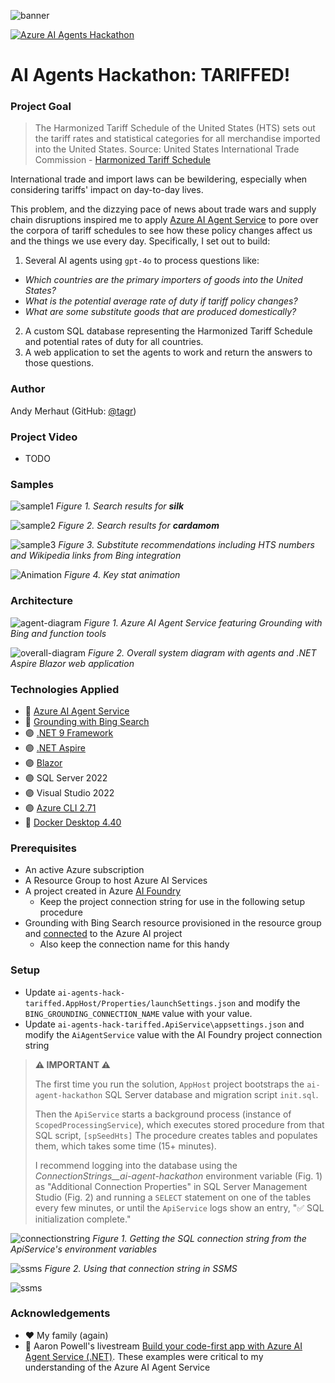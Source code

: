 ![banner](https://github.com/user-attachments/assets/6f9750b1-02a1-4997-8871-484e0161fe50)

[![Azure AI Agents Hackathon](https://img.shields.io/badge/Azure-AI--Agents--Hackathon-512BD4?style=for-the-badge&logo=microsoft)](https://microsoft.github.io/AI_Agents_Hackathon/)
# AI Agents Hackathon: TARIFFED!

### Project Goal
> The Harmonized Tariff Schedule of the United States (HTS) sets out the tariff rates and statistical categories for all merchandise imported into the United States. 
> Source: United States International Trade Commission - [Harmonized Tariff Schedule](https://hts.usitc.gov/)

International trade and import laws can be bewildering, especially when considering tariffs' impact on day-to-day lives.

This problem, and the dizzying pace of news about trade wars and supply chain disruptions inspired me to apply [Azure AI Agent Service](https://learn.microsoft.com/en-us/azure/ai-services/agents/) to pore over the corpora of tariff schedules to see how these policy changes affect us and the things we use every day. Specifically, I set out to build:

1. Several AI agents using `gpt-4o` to process questions like:
  * *Which countries are the primary importers of goods into the United States?*
  * *What is the potential average rate of duty if tariff policy changes?*
  * *What are some substitute goods that are produced domestically?*
2. A custom SQL database representing the Harmonized Tariff Schedule and potential rates of duty for all countries.
3. A web application to set the agents to work and return the answers to those questions.

### Author
Andy Merhaut (GitHub: [@tagr](https://github.com/tagr))

### Project Video
* TODO

### Samples
![sample1](https://github.com/user-attachments/assets/ade3694e-86df-4417-8a4e-40d8a1917ffa)
*Figure 1. Search results for __silk__*

![sample2](https://github.com/user-attachments/assets/e5226c19-2153-4b90-a598-8bfa30892b2c)
*Figure 2. Search results for __cardamom__*

![sample3](https://github.com/user-attachments/assets/1c5c0c67-97eb-4de2-98d8-d19bde15dd38)
*Figure 3. Substitute recommendations including HTS numbers and Wikipedia links from Bing integration*

![Animation](https://github.com/user-attachments/assets/eaf30a0a-35d5-494f-a832-54e9e13acc84)
*Figure 4. Key stat animation*

### Architecture
![agent-diagram](https://github.com/user-attachments/assets/e1ace6e5-a742-4cf8-a1fe-ded9c5204d77)
*Figure 1. Azure AI Agent Service featuring Grounding with Bing and function tools*

![overall-diagram](https://github.com/user-attachments/assets/1d7a552d-3275-409b-8455-050313007693)
*Figure 2. Overall system diagram with agents and .NET Aspire Blazor web application*

### Technologies Applied
* 🤖 [Azure AI Agent Service](https://learn.microsoft.com/en-us/azure/ai-services/agents/overview)
* 👀 [Grounding with Bing Search](https://learn.microsoft.com/en-us/azure/ai-services/agents/how-to/tools/bing-grounding?tabs=python&pivots=overview)
* 🟣 [.NET 9 Framework](https://learn.microsoft.com/en-us/dotnet/core/whats-new/dotnet-9/overview)
* 🟣 [.NET Aspire](https://learn.microsoft.com/en-us/dotnet/aspire/get-started/aspire-overview)
* 🟣 [Blazor](https://dotnet.microsoft.com/en-us/apps/aspnet/web-apps/blazor)
* 🟣 SQL Server 2022
* 🟣 Visual Studio 2022
* 🟣 [Azure CLI 2.71](https://learn.microsoft.com/en-us/cli/azure/install-azure-cli-windows?pivots=msi)
* 🐋 [Docker Desktop 4.40](https://docs.docker.com/desktop/release-notes/#4400)

### Prerequisites
* An active Azure subscription
* A Resource Group to host Azure AI Services
* A project created in Azure [AI Foundry](https://learn.microsoft.com/en-us/azure/ai-foundry/how-to/create-projects?tabs=ai-studio)
  * Keep the project connection string for use in the following setup procedure
* Grounding with Bing Search resource provisioned in the resource group and [connected](https://learn.microsoft.com/en-us/azure/ai-services/agents/how-to/tools/bing-grounding?tabs=python&pivots=overview) to the Azure AI project
  * Also keep the connection name for this handy 

### Setup
* Update `ai-agents-hack-tariffed.AppHost/Properties/launchSettings.json` and modify the `BING_GROUNDING_CONNECTION_NAME` value with your value.
* Update `ai-agents-hack-tariffed.ApiService\appsettings.json` and modify the `AiAgentService` value with the AI Foundry project connection string

> **⚠️ IMPORTANT ⚠️**
> 
> The first time you run the solution, `AppHost` project bootstraps the `ai-agent-hackathon` SQL Server database and migration script `init.sql`.
> 
> Then the `ApiService` starts a background process (instance of `ScopedProcessingService`), which executes stored procedure from that SQL script, `[spSeedHts]`
> The procedure creates tables and populates them, which takes some time (15+ minutes).
>
> I recommend logging into the database using the *ConnectionStrings__ai-agent-hackathon*
> environment variable (Fig. 1) as "Additional Connection Properties" in SQL Server Management Studio (Fig. 2) and running a `SELECT` statement on one of the tables every few minutes, or
> until the `ApiService` logs show an entry, "✅ SQL initialization complete."

![connectionstring](https://github.com/user-attachments/assets/5f5762ed-8cac-4ceb-b57d-2d29221cdacf)
*Figure 1. Getting the SQL connection string from the ApiService's environment variables*

![ssms](https://github.com/user-attachments/assets/ca20eca9-1123-4a1d-9fbf-c1be019c11b5)
*Figure 2. Using that connection string in SSMS*

![ssms](https://github.com/user-attachments/assets/88b97594-03ac-4384-996a-e8c88123a079)


### Acknowledgements
* ♥️ My family (again)
* 🤖 Aaron Powell's livestream [Build your code-first app with Azure AI Agent Service (.NET)](https://developer.microsoft.com/en-us/reactor/events/25370/). These examples were critical to my understanding of the Azure AI Agent Service
